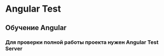 # Angular Test

## Обучение Angular

### Для проверки полной работы проекта нужен Angular Test Server